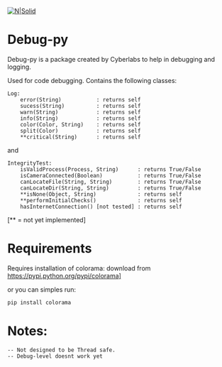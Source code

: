 [![N|Solid](https://i.imgur.com/rUMbDaZ.png)](https://cyberlabs.com.br)
# Debug-py
Debug-py is a package created by Cyberlabs to help in debugging and logging.


Used for code debugging.
Contains the following classes:

    Log:
        error(String)           : returns self
        sucess(String)          : returns self
        warn(String)            : returns self
        info(String)            : returns self
        color(Color, String)    : returns self
        split(Color)            : returns self
        **critical(String)      : returns self
  and    

    IntegrityTest:
        isValidProcess(Process, String)      : returns True/False
        isCameraConnected(Boolean)           : returns True/False
        canLocateFile(String, String)        : returns True/False
        canLocateDir(String, String)         : returns True/False
        **isNone(Object, String)             : returns self
        **performInitialChecks()             : returns self
        hasInternetConnection() [not tested] : returns self

[** = not yet implemented]

# Requirements
Requires installation of colorama: 
download from https://pypi.python.org/pypi/colorama]

or you can simples run:
```sh
pip install colorama
```


# Notes: 
    -- Not designed to be Thread safe.
    -- Debug-level doesnt work yet
